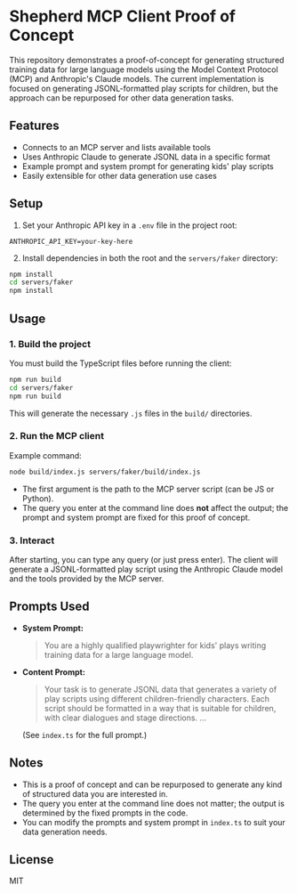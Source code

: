 # Shepherd MCP Client Proof of Concept

This repository demonstrates a proof-of-concept for generating structured training data for large language models using the Model Context Protocol (MCP) and Anthropic's Claude models. The current implementation is focused on generating JSONL-formatted play scripts for children, but the approach can be repurposed for other data generation tasks.

## Features
- Connects to an MCP server and lists available tools
- Uses Anthropic Claude to generate JSONL data in a specific format
- Example prompt and system prompt for generating kids' play scripts
- Easily extensible for other data generation use cases

## Setup

1. Set your Anthropic API key in a `.env` file in the project root:

```env
ANTHROPIC_API_KEY=your-key-here
```

2. Install dependencies in both the root and the `servers/faker` directory:

```bash
npm install
cd servers/faker
npm install
```

## Usage

### 1. Build the project

You must build the TypeScript files before running the client:

```bash
npm run build
cd servers/faker
npm run build
```

This will generate the necessary `.js` files in the `build/` directories.

### 2. Run the MCP client

Example command:

```bash
node build/index.js servers/faker/build/index.js
```

- The first argument is the path to the MCP server script (can be JS or Python).
- The query you enter at the command line does **not** affect the output; the prompt and system prompt are fixed for this proof of concept.

### 3. Interact

After starting, you can type any query (or just press enter). The client will generate a JSONL-formatted play script using the Anthropic Claude model and the tools provided by the MCP server.

## Prompts Used

- **System Prompt:**
  > You are a highly qualified playwrighter for kids' plays writing training data for a large language model.

- **Content Prompt:**
  > Your task is to generate JSONL data that generates a variety of play scripts using different children-friendly characters. Each script should be formatted in a way that is suitable for children, with clear dialogues and stage directions. ...

  (See `index.ts` for the full prompt.)

## Notes
- This is a proof of concept and can be repurposed to generate any kind of structured data you are interested in.
- The query you enter at the command line does not matter; the output is determined by the fixed prompts in the code.
- You can modify the prompts and system prompt in `index.ts` to suit your data generation needs.

## License
MIT
